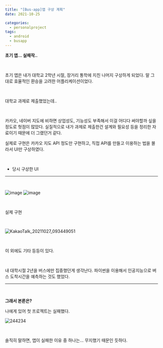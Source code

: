 ```yaml
---
title: "[Bus-app]앱 구상 계획"
date: 2021-10-25

categories:
  - personalproject
tags:
  - android
  - busapp
---
```



**초기 앱... 실패작..**

<br>

초기 앱은 내가 대학교 2학년 시절, 장거리 통학에 지친 나머지 구상하게 되었다.
말 그대로 효율적인 환승을 고려한 어플리케이션이었다.

<br>

대학교 과제로 제출했었는데..

<br>

카카오, 네이버 지도에 비하면 상업성도, 기능성도 부족해서 이걸 어디다 써야할까 싶을 정도로 헛점이 많았다. 실질적으로 내가 과제로 제출한건 설계와 필요성 등을 정리한 자료이기 때문에 더 그랬던거 같다.


실제로 구현은 카카오 지도 API 정도만 구현하고, 직접 API를 만들고 이용하는 법을 몰라서 UI만 구상하였다.

<br>

- 당시 구상한 UI

---

<br>

![image](https://user-images.githubusercontent.com/47859845/138658118-8c707cd8-d157-4ecf-95e9-002cfc2eaeb1.png)
![image](https://user-images.githubusercontent.com/47859845/138657907-457e304f-528b-4295-a19f-ef2fe260dbbb.png)

<br>

실제 구현

<br>

![KakaoTalk_20211027_093449051](https://user-images.githubusercontent.com/47859845/138980465-62830d54-3801-40bc-9894-27f586837f18.jpg)

<br>

이 외에도 기타 등등이 있다.

<br>

내 대학시절 2년을 버스에만 집중했던게 생각난다. 파이썬을 이용해서 인공지능으로 버스 도착시간을 예측하는 것도 했었다.


---

<br>

**그래서 본론은?**

나에게 있어 첫 프로젝트는 실패했다.


![244234](https://user-images.githubusercontent.com/47859845/138659256-dc2847b7-6ae6-4073-ac12-db35ce7d93bf.jpg)


<br>

솔직히 말하면, 앱이 실패한 이유 중 하나는... 무지했기 때문인 듯하다.

<br>
<br>
<br>